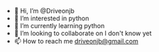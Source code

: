 - 👋 Hi, I’m @Driveonjb
- 👀 I’m interested in python
- 🌱 I’m currently learning python
- 💞️ I’m looking to collaborate on I don't know yet
- 📫 How to reach me driveonjb@gmail.com

<!---
Driveonjb/Driveonjb is a ✨ special ✨ repository because its `README.md` (this file) appears on your GitHub profile.
You can click the Preview link to take a look at your changes.
--->
